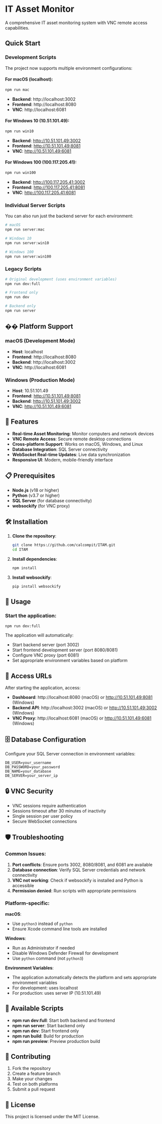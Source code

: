 # IT Asset Monitor

A comprehensive IT asset monitoring system with VNC remote access capabilities.

## Quick Start

### Development Scripts

The project now supports multiple environment configurations:

#### For macOS (localhost):
```bash
npm run mac
```
- **Backend**: http://localhost:3002
- **Frontend**: http://localhost:8080
- **VNC**: http://localhost:6081

#### For Windows 10 (10.51.101.49):
```bash
npm run win10
```
- **Backend**: http://10.51.101.49:3002
- **Frontend**: http://10.51.101.49:8081
- **VNC**: http://10.51.101.49:6081

#### For Windows 100 (100.117.205.41):
```bash
npm run win100
```
- **Backend**: http://100.117.205.41:3002
- **Frontend**: http://100.117.205.41:8081
- **VNC**: http://100.117.205.41:6081

### Individual Server Scripts

You can also run just the backend server for each environment:

```bash
# macOS
npm run server:mac

# Windows 10
npm run server:win10

# Windows 100
npm run server:win100
```

### Legacy Scripts

```bash
# Original development (uses environment variables)
npm run dev:full

# Frontend only
npm run dev

# Backend only
npm run server
```

## �� Platform Support

### macOS (Development Mode)
- **Host**: localhost
- **Frontend**: http://localhost:8080
- **Backend**: http://localhost:3002
- **VNC**: http://localhost:6081

### Windows (Production Mode)
- **Host**: 10.51.101.49
- **Frontend**: http://10.51.101.49:8081
- **Backend**: http://10.51.101.49:3002
- **VNC**: http://10.51.101.49:6081

## 🔧 Features

- **Real-time Asset Monitoring**: Monitor computers and network devices
- **VNC Remote Access**: Secure remote desktop connections
- **Cross-platform Support**: Works on macOS, Windows, and Linux
- **Database Integration**: SQL Server connectivity
- **WebSocket Real-time Updates**: Live data synchronization
- **Responsive UI**: Modern, mobile-friendly interface

## 📋 Prerequisites

- **Node.js** (v18 or higher)
- **Python** (v3.7 or higher)
- **SQL Server** (for database connectivity)
- **websockify** (for VNC proxy)

## 🛠️ Installation

1. **Clone the repository**:
   ```bash
   git clone https://github.com/calcompit/ITAM.git
   cd ITAM
   ```

2. **Install dependencies**:
   ```bash
   npm install
   ```

3. **Install websockify**:
   ```bash
   pip install websockify
   ```

## 🎯 Usage

### Start the application:
```bash
npm run dev:full
```

The application will automatically:
- Start backend server (port 3002)
- Start frontend development server (port 8080/8081)
- Configure VNC proxy (port 6081)
- Set appropriate environment variables based on platform

## 🔗 Access URLs

After starting the application, access:

- **Dashboard**: http://localhost:8080 (macOS) or http://10.51.101.49:8081 (Windows)
- **Backend API**: http://localhost:3002 (macOS) or http://10.51.101.49:3002 (Windows)
- **VNC Proxy**: http://localhost:6081 (macOS) or http://10.51.101.49:6081 (Windows)

## 🗄️ Database Configuration

Configure your SQL Server connection in environment variables:

```env
DB_USER=your_username
DB_PASSWORD=your_password
DB_NAME=your_database
DB_SERVER=your_server_ip
```

## 🔒 VNC Security

- VNC sessions require authentication
- Sessions timeout after 30 minutes of inactivity
- Single session per user policy
- Secure WebSocket connections

## 🛡️ Troubleshooting

### Common Issues:

1. **Port conflicts**: Ensure ports 3002, 8080/8081, and 6081 are available
2. **Database connection**: Verify SQL Server credentials and network connectivity
3. **VNC not working**: Check if websockify is installed and Python is accessible
4. **Permission denied**: Run scripts with appropriate permissions

### Platform-specific:

**macOS**:
- Use `python3` instead of `python`
- Ensure Xcode command line tools are installed

**Windows**:
- Run as Administrator if needed
- Disable Windows Defender Firewall for development
- Use `python` command (not `python3`)

**Environment Variables**:
- The application automatically detects the platform and sets appropriate environment variables
- For development: uses localhost
- For production: uses server IP (10.51.101.49)

## 📝 Available Scripts

- **npm run dev:full**: Start both backend and frontend
- **npm run server**: Start backend only
- **npm run dev**: Start frontend only
- **npm run build**: Build for production
- **npm run preview**: Preview production build

## 🤝 Contributing

1. Fork the repository
2. Create a feature branch
3. Make your changes
4. Test on both platforms
5. Submit a pull request

## 📄 License

This project is licensed under the MIT License.
